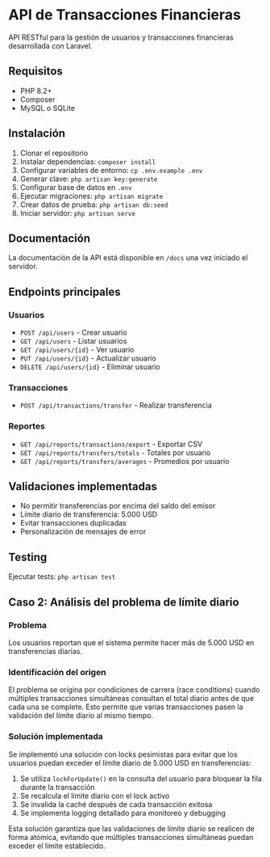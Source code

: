 # API de Transacciones Financieras

API RESTful para la gestión de usuarios y transacciones financieras desarrollada con Laravel.

## Requisitos

- PHP 8.2+
- Composer
- MySQL o SQLite

## Instalación

1. Clonar el repositorio
2. Instalar dependencias: `composer install`
3. Configurar variables de entorno: `cp .env.example .env`
4. Generar clave: `php artisan key:generate`
5. Configurar base de datos en `.env`
6. Ejecutar migraciones: `php artisan migrate`
7. Crear datos de prueba: `php artisan db:seed`
8. Iniciar servidor: `php artisan serve`

## Documentación

La documentación de la API está disponible en `/docs` una vez iniciado el servidor.

## Endpoints principales

### Usuarios
- `POST /api/users` - Crear usuario
- `GET /api/users` - Listar usuarios
- `GET /api/users/{id}` - Ver usuario
- `PUT /api/users/{id}` - Actualizar usuario
- `DELETE /api/users/{id}` - Eliminar usuario

### Transacciones
- `POST /api/transactions/transfer` - Realizar transferencia

### Reportes
- `GET /api/reports/transactions/export` - Exportar CSV
- `GET /api/reports/transfers/totals` - Totales por usuario
- `GET /api/reports/transfers/averages` - Promedios por usuario

## Validaciones implementadas

- No permitir transferencias por encima del saldo del emisor
- Límite diario de transferencia: 5.000 USD
- Evitar transacciones duplicadas
- Personalización de mensajes de error

## Testing

Ejecutar tests: `php artisan test`

## Caso 2: Análisis del problema de límite diario

### Problema
Los usuarios reportan que el sistema permite hacer más de 5.000 USD en transferencias diarias.

### Identificación del origen
El problema se origina por condiciones de carrera (race conditions) cuando múltiples transacciones simultáneas consultan el total diario antes de que cada una se complete. Esto permite que varias transacciones pasen la validación del límite diario al mismo tiempo.

### Solución implementada
Se implementó una solución con locks pesimistas para evitar que los usuarios puedan exceder el límite diario de 5.000 USD en transferencias:

1. Se utiliza `lockForUpdate()` en la consulta del usuario para bloquear la fila durante la transacción
2. Se recalcula el límite diario con el lock activo
3. Se invalida la caché después de cada transacción exitosa
4. Se implementa logging detallado para monitoreo y debugging

Esta solución garantiza que las validaciones de límite diario se realicen de forma atómica, evitando que múltiples transacciones simultáneas puedan exceder el límite establecido.